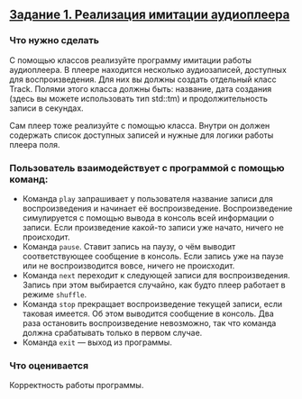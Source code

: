 ## [Задание 1. Реализация имитации аудиоплеера](https://github.com/LostDit/Lab-26.4/blob/main/imitationAudioplayer/main.cpp)
### Что нужно сделать
С помощью классов реализуйте программу имитации работы аудиоплеера. В плеере находится несколько аудиозаписей, доступных для воспроизведения. Для них вы должны создать отдельный класс Track. Полями этого класса должны быть: название, дата создания (здесь вы можете использовать тип std::tm) и продолжительность записи в секундах.

Сам плеер тоже реализуйте с помощью класса. Внутри он должен содержать список доступных записей и нужные для логики работы плеера поля.

### Пользователь взаимодействует с программой с помощью команд:
* Команда `play` запрашивает у пользователя название записи для воспроизведения и начинает её воспроизведение. Воспроизведение симулируется с помощью вывода в консоль всей информации о записи. Если произведение какой-то записи уже начато, ничего не происходит.
* Команда `pause`. Ставит запись на паузу, о чём выводит соответствующее сообщение в консоль. Если запись уже на паузе или не воспроизводится вовсе, ничего не происходит.
* Команда `next` переходит к следующей записи для воспроизведения. Запись при этом выбирается случайно, как будто плеер работает в режиме `shuffle`.
* Команда `stop` прекращает воспроизведение текущей записи, если таковая имеется. Об этом выводится сообщение в консоль. Два раза остановить воспроизведение невозможно, так что команда должна срабатывать только в первом случае.
* Команда `exit` — выход из программы.
### Что оценивается
Корректность работы программы.
